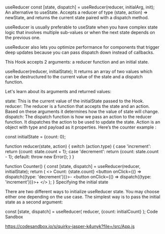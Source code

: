 useReducer
const [state, dispatch] = useReducer(reducer, initialArg, init);
An alternative to useState. Accepts a reducer of type (state, action) => newState, and returns the current state paired with a dispatch method.

useReducer is usually preferable to useState when you have complex state logic that involves multiple sub-values or when the next state depends on the previous one.

useReducer also lets you optimize performance for components that trigger deep updates because you can pass dispatch down instead of callbacks.

This Hook accepts 2 arguments: a reducer function and an initial state.

useReducer(reducer, initialState);
It returns an array of two values which can be destructured to the current value of the state and a dispatch function.

Let's learn about its arguments and returned values:

state: This is the current value of the initialState passed to the Hook.
reducer: The reducer is a function that accepts the state and an action. Based on these arguments it determines how the value of state will change.
dispatch: The dispatch function is how we pass an action to the reducer function. It dispatches the action to be used to update the state.
Action is an object with type and payload as it properties.
Here’s the counter example :

const initialState = {count: 0};

function reducer(state, action) {
  switch (action.type) {
    case 'increment':
      return {count: state.count + 1};
    case 'decrement':
      return {count: state.count - 1};
    default:
      throw new Error();
  }
}

function Counter() {
  const [state, dispatch] = useReducer(reducer, initialState);
  return (
    <>
      Count: {state.count}
      <button onClick={() => dispatch({type: 'decrement'})}>-</button>
      <button onClick={() => dispatch({type: 'increment'})}>+</button>
    </>
  );
}
Specifying the initial state

There are two different ways to initialize useReducer state. You may choose either one depending on the use case. The simplest way is to pass the initial state as a second argument:

  const [state, dispatch] = useReducer(
    reducer,
    {count: initialCount}  );
Code Sandbox

https://codesandbox.io/s/quirky-jasper-k4unyk?file=/src/App.js